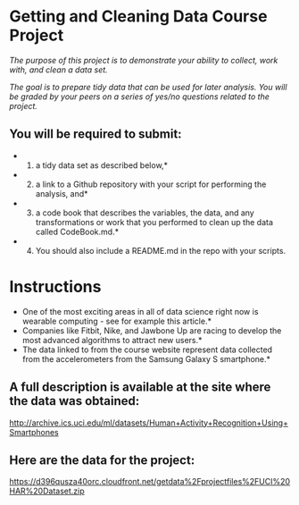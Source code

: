 # Getting and Cleaning Data Course Project

*The purpose of this project is to demonstrate your ability to collect, work with, and clean a data set.*

*The goal is to prepare tidy data that can be used for later analysis. You will be graded by your peers on a series of yes/no questions related to the project.* 
## You will be required to submit: 
* 1) a tidy data set as described below,*
* 2) a link to a Github repository with your script for performing the analysis, and* 
* 3) a code book that describes the variables, the data, and any transformations or work that you performed to clean up the data called CodeBook.md.* 
* 4) You should also include a README.md in the repo with your scripts.

# Instructions

* One of the most exciting areas in all of data science right now is wearable computing - see for example this article.* 
* Companies like Fitbit, Nike, and Jawbone Up are racing to develop the most advanced algorithms to attract new users.*
* The data linked to from the course website represent data collected from the accelerometers from the Samsung Galaxy S smartphone.* 

## A full description is available at the site where the data was obtained:

http://archive.ics.uci.edu/ml/datasets/Human+Activity+Recognition+Using+Smartphones

## Here are the data for the project:

https://d396qusza40orc.cloudfront.net/getdata%2Fprojectfiles%2FUCI%20HAR%20Dataset.zip 
